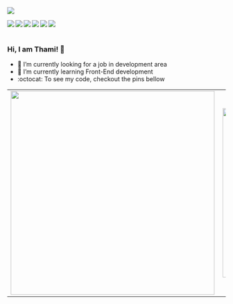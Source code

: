 <img src="https://github.com/thamiavicente/thamiavicente/blob/master/assets/img/git.gif">
 
<a href="https://www.instagram.com/tavcodeart/"><img align="left" src="https://github.com/thamiavicente/thamiavicente/blob/master/assets/img/insta.png"/></a>
<a href="https://www.linkedin.com/in/thamiavicente/"><img align="left" src="https://github.com/thamiavicente/thamiavicente/blob/master/assets/img/linkedin.png"/></a>
<a href="https://medium.com/@thamiavicente"><img align="left" src="https://github.com/thamiavicente/thamiavicente/blob/master/assets/img/medium.png"/></a>
<a href="https://www.behance.net/thamiavicente"><img align="left" src="https://github.com/thamiavicente/thamiavicente/blob/master/assets/img/behance.png"/></a>
<a href="https://vimeo.com/thamiavicente"><img align="left" src="https://github.com/thamiavicente/thamiavicente/blob/master/assets/img/vimeo.png"/></a>
<a href="https://www.instagram.com/tavcodeart/"><img align="left" src="https://github.com/thamiavicente/thamiavicente/blob/master/assets/img/insta.png"/></a>
<br>
<br>

### Hi, I am Thami! 👋

- 🔭 I’m currently looking for a job in development area
- 🌱 I’m currently learning Front-End development
- :octocat: To see my code, checkout the pins bellow

<center>
<table>
  <tr>
    <td><img width="470px" align="left" src="https://github-readme-stats.vercel.app/api?username=thamiavicente&theme=vue&show_icons=true&icon_color=03ADDF&title_color=03ADDF&bg_color=fafafa" /></td>
      <td><img width="390px" align="left" src="https://github-readme-stats.vercel.app/api/top-langs/?username=thamiavicente&layout=compact&title_color=03ADDF&bg_color=fafafa" /></td>
  </tr>   
</table>
</center>

<!--
**thamiavicente/thamiavicente** is a ✨ _special_ ✨ repository because its `README.md` (this file) appears on your GitHub profile.

Here are some ideas to get you started:

- 🔭 I’m currently working on ...
- 🌱 I’m currently learning ...
- 👯 I’m looking to collaborate on ...
- 🤔 I’m looking for help with ...
- 💬 Ask me about ...
- 📫 How to reach me: ...
- 😄 Pronouns: ...
- ⚡ Fun fact: ...
-->

